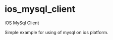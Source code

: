 ios_mysql_client
================

iOS MySql Client

Simple example for using of mysql on ios platform.
